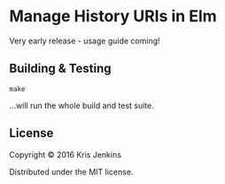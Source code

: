 # Manage History URIs in Elm


Very early release - usage guide coming!


## Building & Testing

```
make
```

...will run the whole build and test suite.


## License

Copyright © 2016 Kris Jenkins

Distributed under the MIT license.
